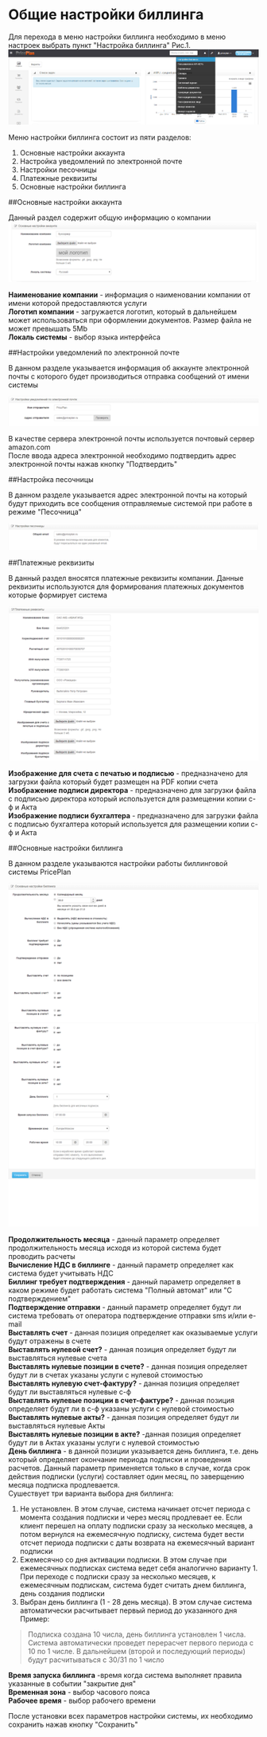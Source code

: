 # Общие настройки биллинга

Для перехода в меню настройки биллинга необходимо в меню настроек выбрать пункт "Настройка биллинга" Рис.1.
![Рис.1](setup_bill1.png)

Меню настройки биллинга состоит из пяти разделов:  

1. Основные настройки аккаунта  
2. Настройка уведомлений по электронной почте  
3. Настройки песочницы  
4. Платежные реквизиты  
5. Основные настройки биллинга  


##Основные настройки аккаунта  

Данный раздел содержит общую информацию о компании
![Рис.2](setup_bill2.png)  

**Наименование компании** - информация о наименовании компании от имени которой предоставляются услуги  
**Логотип компании** - загружается логотип, который в дальнейшем может использоваться при оформлении документов. Размер файла не может превышать 5Mb  
**Локаль системы** - выбор языка интерфейса  

##Настройки уведомлений по электронной почте  

В данном разделе указывается информация об аккаунте электронной почты с которого будет производиться отправка сообщений от имени системы  

![Рис.3](setup_bill3.png)  

В качестве сервера электронной почты используется почтовый сервер amazon.com  
После ввода адреса электронной необходимо подтвердить адрес электронной почты нажав кнопку "Подтвердить"  

##Настройка песочницы

В данном разделе указывается адрес электронной почты на который будут приходить все сообщения отправляемые системой при работе в режиме "Песочница"

![Рис.4](setup_bill4.png)  

##Платежные реквизиты

В данный раздел вносятся платежные реквизиты компании. Данные реквизиты используются для формирования платежных документов которые формирует система

![Рис.5](setup_bill5.png)

**Изображение для счета с печатью и подписью** - предназначено для загрузки файла который будет размещен на PDF копии счета  
**Изображение подписи директора** - предназначено для загрузки файла с подписью директора который используется для размещении копии с-ф и Акта  
**Изображение подписи бухгалтера** - предназначено для загрузки файла с подписью бухгалтера который используется для размещении копии с-ф и Акта  

##Основные настройки биллинга  

В данном разделе указываются настройки работы биллинговой системы PricePlan

![Рис.6](setup_bill6.png)
![Рис.7](setup_bill7.png)  

**Продолжительность месяца** -  данный параметр определяет продолжительность месяца исходя из которой система будет проводить расчеты  
**Вычисление НДС в биллинге** - данный параметр определяет как система будет учитывать НДС  
**Биллинг требует подтверждения** - данный параметр определяет в каком режиме будет работать система "Полный автомат" или "С подтверждением"  
**Подтверждение отправки** -  данный параметр определяет будут ли система требовать от оператора подтверждение отправки sms и/или e-mail  
**Выставлять счет** - данная позиция определяет как оказываемые услуги будут отражены в счете  
**Выставлять нулевой счет?** - данная позиция определяет будут ли выставляться нулевые счета  
**Выставлять нулевые позиции в счете?** -  данная позиция определяет будут ли в счетах указаны услуги с нулевой стоимостью  
**Выставлять нулевую счет-фактуру?** - данная позиция определяет будут ли выставляться нулевые с-ф  
**Выставлять нулевые позиции в счет-фактуре?** - данная позиция определяет будут ли в с-ф указаны услуги с нулевой стоимостью  
**Выставлять нулевые акты?** - данная позиция определяет будут ли выставляться нулевые Акты  
**Выставлять нулевые позиции в акте?** -данная позиция определяет будут ли в Актах указаны услуги с нулевой стоимостью  
**День биллинга** - в данной позиции указывается день биллинга, т.е. день который определяет окончание периода подписки и проведения расчетов. Данный параметр применяется только в случае, когда срок действия подписки (услуги) составляет один месяц, по заверщению месяца подписка продлевается.  
Сушествует три варианта выбора дня биллинга:  
1. Не установлен. В этом случае, система начинает отсчет периода с момента создания подписки и через месяц продлевает ее. Если клиент перешел на оплату подписки сразу за несколько месяцев, а потом вернулся на ежемесячную подписку, система будет вести отсчет периода подписки с даты возврата на ежемесячный вариант подписки  
2. Ежемесячно со дня активации подписки. В этом случае при ежемесячных подписках система ведет себя аналогично варианту 1. При переходе с подписки сразу за несколько месяцев, к ежемесячным подпискам, система будет считать днем биллинга, день создания подписки  
3.  Выбран день биллинга (1 - 28 день месяца). В этом случае система автоматически расчитывает первый период до указанного дня  
Пример:  
> Подписка создана 10 числа, день биллинга установлен 1 числа. Система автоматически проведет перерасчет первого периода с 10 по 1 числе. В дальнейшем (второй и последующий периоды) будут расчитываться с 30/31 по 1 число 

**Время запуска биллинга** -время когда система выполняет правила указанные в событии "закрытие дня"  
**Временная зона** - выбор часового пояса  
**Рабочее время** - выбор рабочего времени  

После установки всех параметров настройки системы, их необходимо сохранить нажав кнопку "Сохранить"

